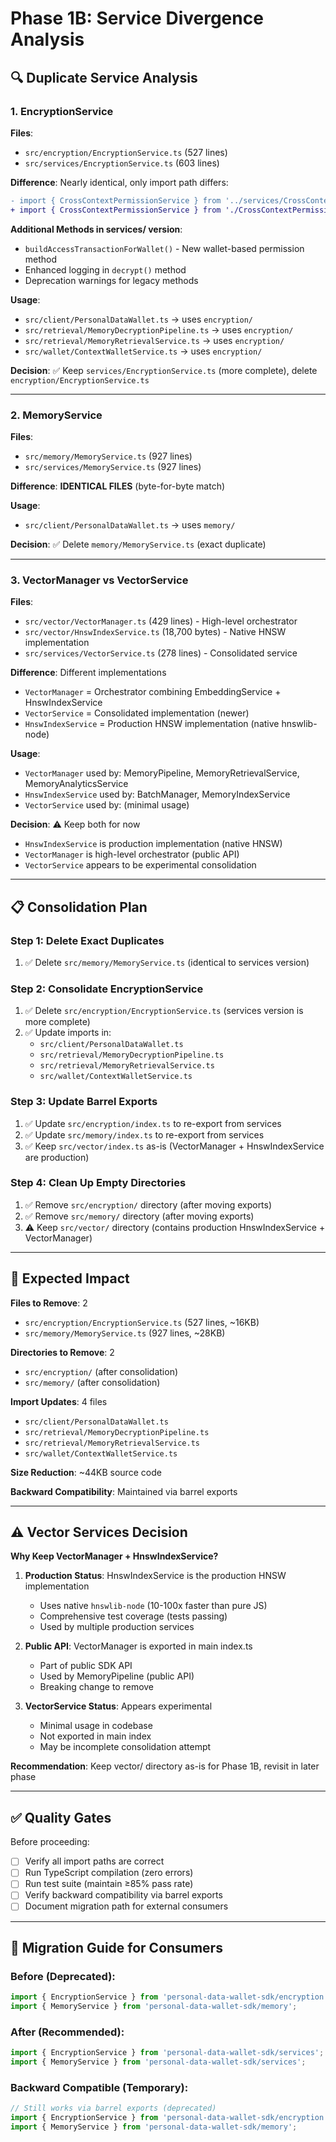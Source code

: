 # Phase 1B: Service Divergence Analysis

## 🔍 Duplicate Service Analysis

### 1. EncryptionService

**Files**:
- `src/encryption/EncryptionService.ts` (527 lines)
- `src/services/EncryptionService.ts` (603 lines)

**Difference**: Nearly identical, only import path differs:
```diff
- import { CrossContextPermissionService } from '../services/CrossContextPermissionService';
+ import { CrossContextPermissionService } from './CrossContextPermissionService';
```

**Additional Methods in services/ version**:
- `buildAccessTransactionForWallet()` - New wallet-based permission method
- Enhanced logging in `decrypt()` method
- Deprecation warnings for legacy methods

**Usage**:
- `src/client/PersonalDataWallet.ts` → uses `encryption/`
- `src/retrieval/MemoryDecryptionPipeline.ts` → uses `encryption/`
- `src/retrieval/MemoryRetrievalService.ts` → uses `encryption/`
- `src/wallet/ContextWalletService.ts` → uses `encryption/`

**Decision**: ✅ Keep `services/EncryptionService.ts` (more complete), delete `encryption/EncryptionService.ts`

---

### 2. MemoryService

**Files**:
- `src/memory/MemoryService.ts` (927 lines)
- `src/services/MemoryService.ts` (927 lines)

**Difference**: **IDENTICAL FILES** (byte-for-byte match)

**Usage**:
- `src/client/PersonalDataWallet.ts` → uses `memory/`

**Decision**: ✅ Delete `memory/MemoryService.ts` (exact duplicate)

---

### 3. VectorManager vs VectorService

**Files**:
- `src/vector/VectorManager.ts` (429 lines) - High-level orchestrator
- `src/vector/HnswIndexService.ts` (18,700 bytes) - Native HNSW implementation
- `src/services/VectorService.ts` (278 lines) - Consolidated service

**Difference**: Different implementations
- `VectorManager` = Orchestrator combining EmbeddingService + HnswIndexService
- `VectorService` = Consolidated implementation (newer)
- `HnswIndexService` = Production HNSW implementation (native hnswlib-node)

**Usage**:
- `VectorManager` used by: MemoryPipeline, MemoryRetrievalService, MemoryAnalyticsService
- `HnswIndexService` used by: BatchManager, MemoryIndexService
- `VectorService` used by: (minimal usage)

**Decision**: ⚠️ Keep both for now
- `HnswIndexService` is production implementation (native HNSW)
- `VectorManager` is high-level orchestrator (public API)
- `VectorService` appears to be experimental consolidation

---

## 📋 Consolidation Plan

### Step 1: Delete Exact Duplicates
1. ✅ Delete `src/memory/MemoryService.ts` (identical to services version)

### Step 2: Consolidate EncryptionService
1. ✅ Delete `src/encryption/EncryptionService.ts` (services version is more complete)
2. ✅ Update imports in:
   - `src/client/PersonalDataWallet.ts`
   - `src/retrieval/MemoryDecryptionPipeline.ts`
   - `src/retrieval/MemoryRetrievalService.ts`
   - `src/wallet/ContextWalletService.ts`

### Step 3: Update Barrel Exports
1. ✅ Update `src/encryption/index.ts` to re-export from services
2. ✅ Update `src/memory/index.ts` to re-export from services
3. ✅ Keep `src/vector/index.ts` as-is (VectorManager + HnswIndexService are production)

### Step 4: Clean Up Empty Directories
1. ✅ Remove `src/encryption/` directory (after moving exports)
2. ✅ Remove `src/memory/` directory (after moving exports)
3. ⚠️ Keep `src/vector/` directory (contains production HnswIndexService + VectorManager)

---

## 🎯 Expected Impact

**Files to Remove**: 2
- `src/encryption/EncryptionService.ts` (527 lines, ~16KB)
- `src/memory/MemoryService.ts` (927 lines, ~28KB)

**Directories to Remove**: 2
- `src/encryption/` (after consolidation)
- `src/memory/` (after consolidation)

**Import Updates**: 4 files
- `src/client/PersonalDataWallet.ts`
- `src/retrieval/MemoryDecryptionPipeline.ts`
- `src/retrieval/MemoryRetrievalService.ts`
- `src/wallet/ContextWalletService.ts`

**Size Reduction**: ~44KB source code

**Backward Compatibility**: Maintained via barrel exports

---

## ⚠️ Vector Services Decision

**Why Keep VectorManager + HnswIndexService?**

1. **Production Status**: HnswIndexService is the production HNSW implementation
   - Uses native `hnswlib-node` (10-100x faster than pure JS)
   - Comprehensive test coverage (tests passing)
   - Used by multiple production services

2. **Public API**: VectorManager is exported in main index.ts
   - Part of public SDK API
   - Used by MemoryPipeline (public API)
   - Breaking change to remove

3. **VectorService Status**: Appears experimental
   - Minimal usage in codebase
   - Not exported in main index
   - May be incomplete consolidation attempt

**Recommendation**: Keep vector/ directory as-is for Phase 1B, revisit in later phase

---

## ✅ Quality Gates

Before proceeding:
- [ ] Verify all import paths are correct
- [ ] Run TypeScript compilation (zero errors)
- [ ] Run test suite (maintain ≥85% pass rate)
- [ ] Verify backward compatibility via barrel exports
- [ ] Document migration path for external consumers

---

## 📝 Migration Guide for Consumers

### Before (Deprecated):
```typescript
import { EncryptionService } from 'personal-data-wallet-sdk/encryption';
import { MemoryService } from 'personal-data-wallet-sdk/memory';
```

### After (Recommended):
```typescript
import { EncryptionService } from 'personal-data-wallet-sdk/services';
import { MemoryService } from 'personal-data-wallet-sdk/services';
```

### Backward Compatible (Temporary):
```typescript
// Still works via barrel exports (deprecated)
import { EncryptionService } from 'personal-data-wallet-sdk/encryption';
import { MemoryService } from 'personal-data-wallet-sdk/memory';
```


